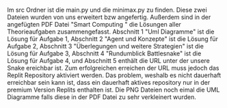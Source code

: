 Im src Ordner ist die main.py und die minimax.py zu finden. Diese zwei Dateien wurden von uns erweitert bzw angefertig.
Außerdem sind in der angefügten PDF Datei "Smart Computing " die Lösungen aller Theorieaufgaben zusammengefasst. Abschnitt 1 "Uml Diagramme" ist die Lösung für Aufgabe 1, Abschnitt 2 "Agent und Konzepte" ist die Lösung für Aufgabe 2, Abschnitt 3 "Überlegungen und weitere Strategien" ist die Lösung für Aufgabe 3, Abschnitt 4 "Rundumblick Battlesnake" ist die Lösung für Aufgabe 4, und Abschnitt 5 enthält die URL unter der unsere Snake ereichbar ist. Zum erfolgreichen erreichen der URL muss jedoch das Replit Repository aktiviert werden. Das problem, weshalb es nicht dauerhaft erreichbar sein kann ist, dass ein dauerhaft aktives repository nur in der premium Version Replits enthalten ist. Die PNG Dateien noch eimal die UML Diagramme falls diese in der PDF Datei zu sehr verkleinert wurden.


